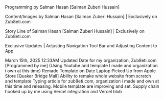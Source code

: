 Programming by Salman Hasan [Salman Zuberi Hussain]

Content/Images by Salman Hasan [Salman Zuberi Hussain] | Exclusively on Zub8eti.com

Story Line of Salman Hasan [Salman Zuberi Hussain] | Exclusively on Zub8eti.com


Exclusive Updates | Adjusting Navigation Tool Bar and Adjusting Content to App


March 15th, 2025 12:33AM
Updated Date for my organization, Zub8eti.com [Programmed by me] (Using Youtube and template I made and organization i own at this time)
Remade Template on Date Laptop Picked Up from Apple Store [Quaker Bridge Mall] 
Ability to remake whole website from scratch and template
Typing article for zub8eti.com, organization i made and own at this time and releasing. Mobile template are improving and set. Supply chain hooked up by me using Vercel integration and Vercel blob
